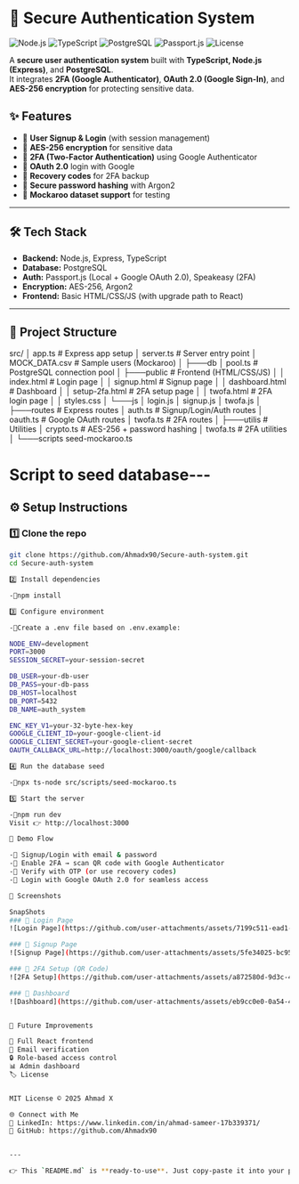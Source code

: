 # 🔐 Secure Authentication System


![Node.js](https://img.shields.io/badge/Node.js-18.x-green?logo=node.js)
![TypeScript](https://img.shields.io/badge/TypeScript-5.x-blue?logo=typescript)
![PostgreSQL](https://img.shields.io/badge/PostgreSQL-14.x-blue?logo=postgresql)
![Passport.js](https://img.shields.io/badge/Passport.js-OAuth2-success?logo=passport)
![License](https://img.shields.io/badge/License-MIT-yellow)

A **secure user authentication system** built with **TypeScript, Node.js (Express)**, and **PostgreSQL**.  
It integrates **2FA (Google Authenticator)**, **OAuth 2.0 (Google Sign-In)**, and **AES-256 encryption** for protecting sensitive data.


## ✨ Features
- 🔹 **User Signup & Login** (with session management)  
- 🔹 **AES-256 encryption** for sensitive data  
- 🔹 **2FA (Two-Factor Authentication)** using Google Authenticator  
- 🔹 **OAuth 2.0** login with Google  
- 🔹 **Recovery codes** for 2FA backup  
- 🔹 **Secure password hashing** with Argon2  
- 🔹 **Mockaroo dataset support** for testing  

---

## 🛠️ Tech Stack
- **Backend:** Node.js, Express, TypeScript  
- **Database:** PostgreSQL  
- **Auth:** Passport.js (Local + Google OAuth 2.0), Speakeasy (2FA)  
- **Encryption:** AES-256, Argon2  
- **Frontend:** Basic HTML/CSS/JS (with upgrade path to React)  

---

## 📂 Project Structure
src/
│ app.ts # Express app setup
│ server.ts # Server entry point
│ MOCK_DATA.csv # Sample users (Mockaroo)
│
├───db
│ pool.ts # PostgreSQL connection pool
│
├───public # Frontend (HTML/CSS/JS)
│ │ index.html # Login page
│ │ signup.html # Signup page
│ │ dashboard.html # Dashboard
│ │ setup-2fa.html # 2FA setup page
│ │ twofa.html # 2FA login page
│ │ styles.css
│ └───js
│ login.js
│ signup.js
│ twofa.js
│
├───routes # Express routes
│ auth.ts # Signup/Login/Auth routes
│ oauth.ts # Google OAuth routes
│ twofa.ts # 2FA routes
│
├───utilis # Utilities
│ crypto.ts # AES-256 + password hashing
│ twofa.ts # 2FA utilities
│
└───scripts
seed-mockaroo.ts 

# Script to seed database---

## ⚙️ Setup Instructions

### 1️⃣ Clone the repo
```bash
git clone https://github.com/Ahmadx90/Secure-auth-system.git
cd Secure-auth-system

2️⃣ Install dependencies

-🔹npm install

3️⃣ Configure environment

-🔹Create a .env file based on .env.example:

NODE_ENV=development
PORT=3000
SESSION_SECRET=your-session-secret

DB_USER=your-db-user
DB_PASS=your-db-pass
DB_HOST=localhost
DB_PORT=5432
DB_NAME=auth_system

ENC_KEY_V1=your-32-byte-hex-key
GOOGLE_CLIENT_ID=your-google-client-id
GOOGLE_CLIENT_SECRET=your-google-client-secret
OAUTH_CALLBACK_URL=http://localhost:3000/oauth/google/callback

4️⃣ Run the database seed

-🔹npx ts-node src/scripts/seed-mockaroo.ts

5️⃣ Start the server

-🔹npm run dev
Visit 👉 http://localhost:3000

🔑 Demo Flow

-🔹 Signup/Login with email & password
-🔹 Enable 2FA → scan QR code with Google Authenticator
-🔹 Verify with OTP (or use recovery codes)
-🔹 Login with Google OAuth 2.0 for seamless access

📸 Screenshots

SnapShots
### 🔹 Login Page
![Login Page](https://github.com/user-attachments/assets/7199c511-ead1-4a27-bcd0-cf4af8b97a0b)

### 🔹 Signup Page
![Signup Page](https://github.com/user-attachments/assets/5fe34025-bc95-41b3-b97f-30eb74f7a660)

### 🔹 2FA Setup (QR Code)
![2FA Setup](https://github.com/user-attachments/assets/a872580d-9d3c-4346-903f-a4fe05289340)

### 🔹 Dashboard
![Dashboard](https://github.com/user-attachments/assets/eb9cc0e0-0a54-4d63-9744-4fc502b52863)


📌 Future Improvements

🚀 Full React frontend
📧 Email verification
🔒 Role-based access control
📊 Admin dashboard
🏷️ License


MIT License © 2025 Ahmad X

🌐 Connect with Me
💼 LinkedIn: https://www.linkedin.com/in/ahmad-sameer-17b339371/
🐙 GitHub: https://github.com/Ahmadx90


---

👉 This `README.md` is **ready-to-use**. Just copy-paste it into your project root.  
